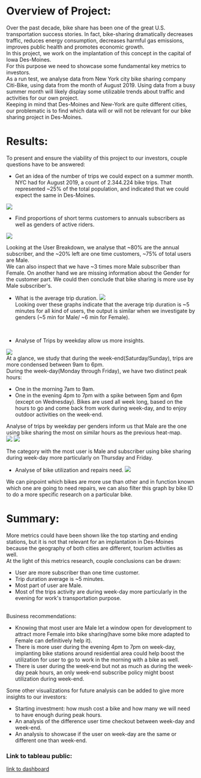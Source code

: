 # Overview of Project:

Over the past decade, bike share has been one of the great U.S. transportation success stories. In fact, bike-sharing dramatically decreases traffic, reduces energy consumption, decreases harmful gas emissions, improves public health and promotes economic growth.<br>
In this project, we work on the implantation of this concept in the capital of Iowa Des-Moines.<br>
For this purpose we need to showcase some fundamental key metrics to investors.<br>
As a run test, we analyse data from New York city bike sharing company Citi-Bike, using data from the month of August 2019. Using data from a busy summer month will likely display some utilizable trends about traffic and activities for our own project.<br>
Keeping in mind that Des-Moines and New-York are quite different cities, our problematic is to find which data will or will not be relevant for our bike sharing project in Des-Moines.

# Results:

To present and ensure the viability of this project to our investors, couple questions have to be answered:
<br>
- Get an idea of the number of trips we could expect on a summer month. NYC had for August 2019, a count of 2.344.224 bike trips. That represented ~25% of the total population, and indicated that we could expect the same in Des-Moines. 

![](Resources/Numbers_of_trips.PNG)

- Find proportions of short terms customers to annuals subscribers as well as genders of active riders.

![](Resources/User_and_gender_breakdown.PNG)

Looking at the User Breakdown, we analyse that ~80% are the annual subscriber, and the ~20% left are one time customers, ~75% of total users are Male.<br>
We can also inspect that we have ~3 times more Male subscriber than Female. On another hand we are missing information about the Gender for the customer part.
We could then conclude that bike sharing is more use by Male subscriber's.<br>

- What is the average trip duration.
![](Resources/Checkout_time.PNG)
  <br>
Looking over these graphs indicate that the average trip duration is ~5 minutes for all kind of users, the output is similar when we investigate by genders (~5 min for Male/ ~6 min for Female).
<br>
  

- Analyse of Trips by weekday allow us more insights.

![](Resources/Peak_hours.PNG)
<br>
At a glance, we study that during the week-end(Saturday/Sunday), trips are more condensed between 9am to 6pm.<br>
During the week-day(Monday through Friday), we have two distinct peak hours:
  - One in the morning 7am to 9am.
  - One in the evening 4pm to 7pm with a spike between 5pm and 6pm (except on Wednesday).
Bikes are used all week long, based on the hours to go and come back from work during week-day, and to enjoy outdoor activities on the week-end.

Analyse of trips by weekday per genders inform us that Male are the one using bike sharing the most on similar hours as the previous heat-map.    
![](Resources/Trips_by_gender.PNG)
![](Resources/User_trips_by_gender.PNG)

The category with the most user is  Male and subscriber using bike sharing during week-day more particularly on Thursday and Friday.

- Analyse of bike utilization and repairs need.
![](Resources/Bike_repairs.PNG)

We can pinpoint which bikes are more use than other and in function known which one are going to need repairs, we can also filter this graph by bike ID to do a more specific research on a particular bike.

# Summary:

More metrics could have been shown like the top starting and ending stations, but it is not that relevant for an implantation in Des-Moines because the geography of both cities are different, tourism activities as well.
<br>
At the light of this metrics research, couple conclusions can be drawn:

- User are more subscriber than one time customer.
- Trip duration average is ~5 minutes.  
- Most part of user are Male.
- Most of the trips activity are during week-day more particularly in the evening for work's transportation purpose. 

<br>
Business recommendations:

- Knowing that most user are Male let a window open for development to attract more Female into bike sharing(have some bike more adapted to Female can definitively help it).
- There is more user during the evening 4pm to 7pm on week-day, implanting bike stations around residential area could help boost the utilization for user to go to work in the morning with a bike as well. 
- There is user during the week-end but not as much as during the week-day peak hours, an only week-end subscribe policy might boost utilization during week-end. 
 

Some other visualizations for future analysis can be added to give more insights to our investors:
  
- Starting investment: how mush cost a bike and how many we will need to have enough during peak hours.
- An analysis of the difference user time checkout between week-day and week-end.
- An analysis to showcase if the user on week-day are the same or different one than week-end.

### Link to tableau public:
[link to dashboard](https://public.tableau.com/profile/sylvain.sf#!/vizhome/Citi_Bike_Challenge_16149951350100/Des-Moinesbike-sharingProject_?publish=yes)
  